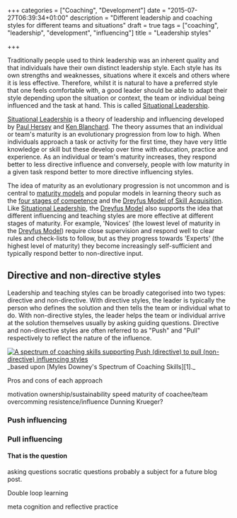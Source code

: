 +++
categories = ["Coaching", "Development"]
date = "2015-07-27T06:39:34+01:00"
description = "Different leadership and coaching styles for different teams and situations"
draft = true
tags = ["coaching", "leadership", "development", "influencing"]
title = "Leadership styles"

+++

Traditionally people used to think leadership was an inherent quality and that individuals have their own distinct leadership style.  Each style has its own strengths and weaknesses, situations where it excels and others where it is less effective.  Therefore, whilst it is natural to have a preferred style that one feels comfortable with, a good leader should be able to adapt their style depending upon the situation or context, the team or individual being influenced and the task at hand.  This is called [Situational Leadership].

[Situational Leadership] is a theory of leadership and influencing developed by [Paul Hersey](https://en.wikipedia.org/wiki/Paul_Hersey) and [Ken Blanchard](https://en.wikipedia.org/wiki/Ken_Blanchard).  The theory assumes that an individual or team's maturity is an evolutionary progression from low to high.  When individuals approach a task or activity for the first time, they have very little knowledge or skill but these develop over time with education, practice and experience.  As an individual or team's maturity increases, they respond better to less directive influence and conversely, people with low maturity in a given task respond better to more directive influencing styles.  

The idea of maturity as an evolutionary progression is not uncommon and is central to [maturity models](https://en.wikipedia.org/wiki/Maturity_model) and popular models in learning theory such as the [four stages of competence](https://en.wikipedia.org/wiki/Four_stages_of_competence) and the [Dreyfus Model of Skill Acquisition][Dreyfus Model].  Like [Situational Leadership], the [Dreyfus Model] also supports the idea that different influencing and teaching styles are more effective at different stages of maturity.  For example, 'Novices' (the lowest level of maturity in the [Dreyfus Model]) require close supervision and respond well to clear rules and check-lists to follow, but as they progress towards 'Experts' (the highest level of maturity) they become increasingly self-sufficient and typically respond better to non-directive input.

## Directive and non-directive styles

Leadership and teaching styles can be broadly categorised into two types: directive and non-directive.  With directive styles, the leader is typically the person who defines the solution and then tells the team or individual what to do.  With non-directive styles, the leader helps the team or individual arrive at the solution themselves usually by asking guiding questions.  Directive and non-directive styles are often referred to as "Push" and "Pull" respectively to reflect the nature of the influence.  

<a href="/post/Coaching Spectrum.001.jpg">
	<img src="/post/Coaching Spectrum.001.jpg" alt="A spectrum of coaching skills supporting Push (directive) to pull (non-directive) influencing styles" class="pure-img">
</a>
_based upon [Myles Downey's Spectrum of Coaching Skills][1]._



Pros and cons of each approach

motivation
ownership/sustainability
speed
maturity of coachee/team
overcomming resistence/influence
Dunning Krueger?



### Push influencing

### Pull influencing

#### That is the question

asking questions
socratic questions
probably a subject for a future blog post.

Double loop learning

meta cognition and reflective practice




[1]: https://books.google.co.uk/books/about/Effective_Coaching.html?id=zifwAAAAMAAJ
[Situational Leadership]: https://en.wikipedia.org/wiki/Situational_leadership_theory
[Dreyfus Model]: https://en.wikipedia.org/wiki/Dreyfus_model_of_skill_acquisition

